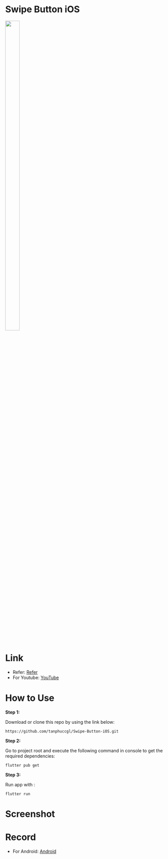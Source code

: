 # Swipe Button iOS

<img src="https://user-images.githubusercontent.com/80146701/200876718-35a994a6-0e27-4fd9-ad38-a7ff25df1081.jpg" width=30% height=50%> 


# Link


* Refer: [Refer ](https://github.com/ritsat/swipeable_button_example?ref=flutterawesome.com)
* For Youtube: [YouTube](https://youtu.be/id1uGixMtGY)


# How to Use 

**Step 1:**

Download or clone this repo by using the link below:

```
https://github.com/tanphuccgl/Swipe-Button-iOS.git
```

**Step 2:**

Go to project root and execute the following command in console to get the required dependencies: 

```
flutter pub get 
```

**Step 3:**

Run app with :

```
flutter run 
```


# Screenshot


# Record

* For Android: [Android](https://user-images.githubusercontent.com/80146701/200876664-b0b86201-e2af-4c75-a375-8ee78ec66181.mp4)

